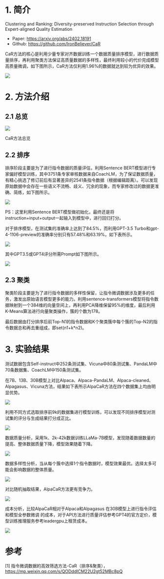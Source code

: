 # 1. 简介

Clustering and Ranking: Diversity-preserved Instruction Selection through Expert-aligned Quality Estimation
- Paper: https://arxiv.org/abs/2402.18191
- Github: https://github.com/IronBeliever/CaR

CaR方法的核心是利用少量专家对齐数据训练一个数据质量排序模型，进行数据质量排序，再利用聚类方法保证高质量数据的多样性，最终利用较小的代价完成模型高质量微调，如下图所示，CaR方法仅利用1.96%的数据就达到较为优异的效果。

![](.04_CaR_images/效果展示.png)

# 2. 方法介绍

## 2.1 总览

![](.04_CaR_images/CaR方法总览.png)

CaR方法总览

## 2.2 排序

排序阶段主要是为了进行指令数据的质量评估，利用Sentence BERT模型进行专家偏好模型训练，其中3751条专家审核数据来自CoachLM，为了保证数据质量，有精心挑选了修订前后有显著差异的2541条指令数据（根据编辑距离）。可以发现原始数据中会存在一些语义不流畅、歧义、冗余的现象，而专家修改过的数据更准确、简练，如下图所示。

![](.04_CaR_images/专家模型修正.png)

PS：这里利用Sentence BERT模型做初始化，最终还是将instruction+input+output一起输入到模型中，进行回归打分。

对于排序模型，在测试集的准确率上达到了84.5%，而利用GPT-3.5 Turbo和gpt-4-1106-preview的准确率分别只有57.48%和63.19%，如下表所示。

![](.04_CaR_images/性能.png)

其中GPT3.5或GPT4评分所需Prompt如下图所示。

![](.04_CaR_images/prompt.png)

## 2.3 聚类

聚类阶段主要是为了进行指令数据的多样性保留，让指令微调数据涉及更多的任务，激发出原始语言模型更多的能力。利用sentence-transformers模型将指令数据映射到一个384维的向量空间上，再利用PCA降维保留95%的维度，最后利用K-Means算法进行向量聚类操作，簇的个数为178。

最后数据由打分排序后前Top-N1的指令数据和K个聚类簇中每个簇的Top-N2的指令数据总和再去重组成，即set(n1+k*n2)。

# 3. 实验结果

测试数据包含Self-instruct中252条测试集、Vicuna中80条测试集、PandaLM中70条数据集、CoachLM中150条测试集。

在7B、13B、30B模型上对比Alpaca、Alpaca-PandaLM、Alpaca-cleaned、Alpagasus、Vicuna方法，结果如下表所示AlpaCaR方法在四个数据集上均由明显优势。

![](.04_CaR_images/实验结果.png)

利用不同方式选取排序前9k的数据集进行模型训练，可以发现不同排序模型对测试集的评分与生成结果打分成正比。

![](.04_CaR_images/打分.png)

数据质量分析，采用1k、2k-42k数据训练LLaMa-7B模型，发现随着数据数量的提高、整体数据质量下降，模型效果随着下降。

![](.04_CaR_images/数据量和性能.png)

数据多样性分析，当从每个簇中选择1个指令数据时，模型效果最优。选择太多可能会影响数据的整体质量。

![](.04_CaR_images/多样性分析.png)

对比随机抽取结果，AlpaCaR方法更有竞争力。

![](.04_CaR_images/随机抽取结果.png)

成本分析，比较AlpaCaR相对于Alpaca和Alpagasus 在30B模型上进行指令评估和模型全参数微调 的成本，对于API方法进行质量评估参考GPT4的官方定价，模型训练推理服务参考leadergpu上租赁成本。

![](.04_CaR_images/训练成本.png)

# 参考

[1] 指令微调数据的高效筛选方法-CaR（排序&聚类），https://mp.weixin.qq.com/s/QODddICM22U2gt52MBc8pQ
